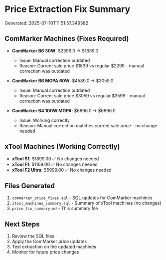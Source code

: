 
# Price Extraction Fix Summary

Generated: 2025-07-10T11:51:57.349582

## ComMarker Machines (Fixes Required)

- **ComMarker B6 30W**: $2399.0 → $1839.0
  - Issue: Manual correction outdated
  - Reason: Current sale price $1839 vs regular $2299 - manual correction was outdated

- **ComMarker B6 MOPA 60W**: $4589.0 → $3059.0
  - Issue: Manual correction outdated
  - Reason: Current sale price $3059 vs regular $3599 - manual correction was outdated

- **ComMarker B4 100W MOPA**: $6666.0 → $6666.0
  - Issue: Working correctly
  - Reason: Manual correction matches current sale price - no change needed


## xTool Machines (Working Correctly)

- **xTool S1**: $1899.00 ✅ No changes needed
- **xTool F1**: $1169.00 ✅ No changes needed  
- **xTool F2 Ultra**: $5999.00 ✅ No changes needed

## Files Generated

1. `commarker_price_fixes.sql` - SQL updates for ComMarker machines
2. `xtool_machines_summary.sql` - Summary of xTool machines (no changes)
3. `price_fix_summary.md` - This summary file

## Next Steps

1. Review the SQL files
2. Apply the ComMarker price updates
3. Test extraction on the updated machines
4. Monitor for future price changes

